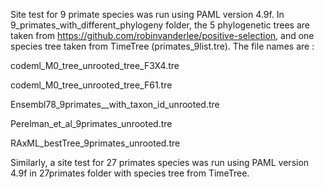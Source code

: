 Site test for 9 primate species was run using PAML version 4.9f. In 9_primates_with_different_phylogeny folder, the 5 phylogenetic trees are taken from  https://github.com/robinvanderlee/positive-selection, and one species tree taken from TimeTree (primates_9list.tre).
The file names are :

codeml_M0_tree_unrooted_tree_F3X4.tre

codeml_M0_tree_unrooted_tree_F61.tre

Ensembl78_9primates__with_taxon_id_unrooted.tre

Perelman_et_al_9primates_unrooted.tre

RAxML_bestTree_9primates_unrooted.tre

Similarly, a site test for 27 primates species was run using PAML version 4.9f in 27primates folder with species tree from TimeTree.

